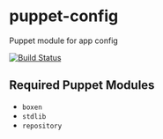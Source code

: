 puppet-config
=============

Puppet module for app config

[![Build Status](https://travis-ci.org/hanjianwei/puppet-config.svg?branch=master)](https://travis-ci.org/hanjianwei/puppet-config)

## Required Puppet Modules

- `boxen`
- `stdlib`
- `repository`
